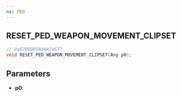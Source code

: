 ```yaml
---
ns: PED
---
```

## RESET_PED_WEAPON_MOVEMENT_CLIPSET

```c
// 0x97B0DB5B4AA74E77
void RESET_PED_WEAPON_MOVEMENT_CLIPSET(Any p0);
```

## Parameters
* **p0**:
